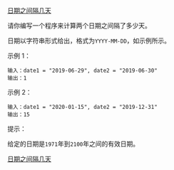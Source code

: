 [日期之间隔几天](https://leetcode-cn.com/problems/number-of-days-between-two-dates/)

请你编写一个程序来计算两个日期之间隔了多少天。

日期以字符串形式给出，格式为`YYYY-MM-DD`，如示例所示。

示例 1：

```
输入：date1 = "2019-06-29", date2 = "2019-06-30"
输出：1
```

示例 2：

```
输入：date1 = "2020-01-15", date2 = "2019-12-31"
输出：15
```

提示：

给定的日期是`1971`年到`2100`年之间的有效日期。

[日期之间隔几天](https://leetcode-cn.com/problems/number-of-days-between-two-dates/solution/ri-qi-zhi-jian-ge-ji-tian-by-617076674/)